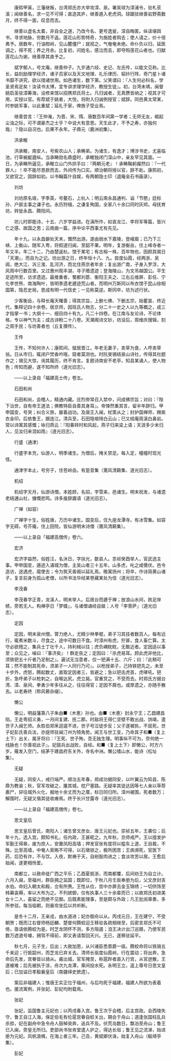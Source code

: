 <!-- { "loadSidebar": true } -->

　　康熙甲寅，三藩继叛，台湾郑氏亦大举攻漳、泉。署吴球为漳浦令，驻札苌溪；闻继善名，求一见不可得；直造其庐，继善遁入老虎洞。球踞驻继善岩野斋数月，终不得一面，叹息而去。

　　继善以虚名太着，非自全之道，乃改今名、更号逸叟，深自晦匿。纵读堪舆书，寻求地脉，穷数月不返。莲花山形势特奇，为施姓者购去；使人请之，价十倍弗予。居数年，行油柑岭，见山麓僵尸；就视之，气奄奄未绝。命仆负以归，延医调之，得不死；养之月余。比复初，问姓名，感泣而去，即夺购莲花山者也。归献莲花山为谢，继善厚其直予之。

　　斌字郁人，号文庵，继善仲子。九岁通六经、史记、左氏传，以能文见称。比长，益刻励理学经济，诸子百家以及天文地理、礼乐律历、韬钤行阵、奇门星卜诸书靡不讲究，欲以措诸世用。如邑诸生，数下第。父笑谓曰：『人生何必科名，学圣贤焉足矣！汝读书太博，宜专讲求理学经济，教授生徒』。初，台湾未靖，闽督姚启圣驻漳筹海，设修来馆以招携郑氏将土。凡归诚者，无真赝皆纳之；视其才可用，实授以官。有荐斌于姚者，大悦，将附入归诚例授官；斌辞。同邑黄太常某，时参姚军事，以此重斌；延礼于家，俾族子受业焉。

　　继善尝言：『王仲淹，为晋、宋、隋、唐数百年间第一学者；无师无友，崛起尘浊之际，可不谓豪杰之士乎？中说大有意思。天生此才，不予之寿，亦独何哉』？隐以自况也。后果不永年。子鼎元（鹿洲初集）。

　　洪承畯

　　洪承畯，南安人，号紫农山人；承畴弟。为诸生，有逸才；博涉书史，尤喜临池，行草蜿蜓遒纵。当承畴勋名鼎盛时，承畯独闭门深山中，亲友罕见其面。一日，为承畴所逼见，承畯立山门外拱手曰：『两朝元老』！承畴鞠躬赧然曰：『一代罪人』！卒不能尽恳款而去，外间传为口实。顺治朝将授以官，辞不赴。康熙初，又欲官之，固辞如初。以书翰篇什自娱，有两朝隐士印（退庵金石书画录）。

　　刘坊

　　刘坊原名琅，字季英，号鳌石，上杭人；明云南永昌通判、谥「节愍」廷标孙、户部主事之谦子也。永历狩缅，之谦复殉国，全家八十余口同时灰烬。母抚育坊，转徙永昌、腾阳间。

　　坊儿时即能诗，十五、六岁学益进。在滇所作，如哀龙江、李将军等篇，皆兴亡之感、故国之思；云南曲一篇，序中论平西事尤有先见。

　　年十九，以永昌僻处天末，慨然出游。遂由弱水下嘉陵，登峨眉；已乃下三峡、上衡山，随军入粤，将假道归闽，至韶不果。明年，复游衡岳，住上峰寺者一年又半。年二十二，乃由楚返杭，馆于某宅；有古榕一株，百年物也，因颜其阁日「天潮」，而自为之记。坊出游之日，终年恒十八、九。尝度仙霞，经两浙、吴阊，绝大江、泝三淮、乱河济，而北住燕京者年余；复出游广南，孑身入罗浮，大风雨中行数百里。又过惠州观丰湖，寻子赡遗迹；登海陵山，为文吊越国公。平生足迹所至，访求遗迹。最推重者，蜀都刘茞、衡阳王夫之、江右丘维屏、彭任、宁化李世熊、南海陶叶，皆明季遗老遯迹荒山者。而明州万斯同以布衣馆于昆山徐相国第，隐忍史局，思成有明一代信史；一见称莫逆。斯同卒，坊为述行状。

　　少客衡岳，与释长庵天曙善；得其宗旨，上删七佛、下删五宗，始瞿昙、终近代，集释记四十余卷。居京师，因班氏人物志，分二十一史之人以九等概之，成三才指掌一书；大纲十一、细目四十有九，凡二十四卷。在江南与友论诗，不论体格，专以神气为主；成古诗盼二十八卷。天潮阁诗文钞，坊没后，周维庆搜辑，刻之周手民；与坊善者也（丘复撰传）。

　　王传

　　王传，不知何许人；康熙间，僦居晋江。年老无妻子，卖草为食，人呼卖草翁。日从市归，辄闭户焚香吟哦，窥者莫测也。时阮旻锡结泉山诗社，传得其社题作之；锡见大惊，询其履历，终不肯言。复题诗南安不老亭，知县某诵人，使人物色；传知而避，遂不知所终（道光旧志）。

　　——以上录自「福建高士传」卷五。

　　石田和尚

　　石田和尚，会稽人，精通内藏。庄烈帝常召入禁中，问成佛宗旨；对曰：『陛下治世，自有帝王道法；佛教特臣自善其身耳』。帝悚然重其言，留半年辞归。甲申国变，号哭；纠合义旅，屡着战功。及唐王入闽，杖策从之；封护国禅师，赐紫衣金印。后依鲁王，据连江。清兵至，石田隐琅琦白云山；巳又结庵周溪白鼻岩。常以诗寓其感慨；咏归燕云：『阳春转时和风起，燕子归来梁上语；天涯多少未归人，见汝归来泪如雨』（道光旧志）。

　　行盛（通津）

　　行盛字本充，仙游人，明季诸生。为僧后，掩关禁足。每入定，幢幢时现光怪。

　　通津字本止，号穷子，住苍岭嵒。有跫音集（莆风清籁集、道光旧志）。

　　机绍

　　机绍字天月，仙游诗僧。本姓顾，名招，字雪来，邑诸生。明末祝发，与诸遗老结逋山社，慷慨悲鸣。诗多廋辞讔语（道光旧志）。

　　广禅（如容）

　　广禅字十生，俗姓唐，万历中诸生。国变后，住九座龙潭寺。有冰雪集。如容字无碍，号芥庵，住上田院。皆仙游明末诗僧（莆风清籁集）。

　　——以上录自「福建高僧传」卷六。

　　宏济

　　宏济字益然，俗姓汪，名沐日，字扶光，歙县人。祟祯癸酉举人，官武选主事。甲申国变，遁迹入浦城为僧，主吴山者三十五年。山多虎，叱之咸慑伏。邑令造访，途遇虎，麾使去；令为筑天香阁以延礼焉。晚寓扬州；将卒，作诗简黄山诸子，复言前身为孤山老僧，以所书法华经某卷藏某处为信（道光旧志）。

　　李茂春

　　李茂春字正青，龙溪人，明末举人。后居台而遯于禅；放浪山水间，跣足岸帻，旁若无人。构禅亭日「梦蝶」，与诸僧诵经自娱；人号「李菩萨」（道光旧志）。

　　定因

　　定因，明末泉州僧。膂力绝人，尤精少林拳棍，弟子习其技者数百人。每有远行，辄煮米数斗，尽食之，途中可数日不食。时漳州有虎，狞甚，食人畜亡算。太守必欲殪之，集兵士丁壮千人，持利械以往；虎负嵎眈眈，无敢近者。定因适以事至；众见之，噪曰：『事济矣』！群走告之；定因曰：『杀虎易耳。顾此虎非他比，须铁钯五十斤者乃足制之』。遍试无当意者，仅一钯满十五、六斤；曰：『此稍可耳；然不能制其死命，须弟子一人同行乃可』。以枪授弟子，己持铁钯先之。未至十步外，虎怒，腾起数丈，直取定因者三，皆避之；急以钯击虎首，虎哮吼。钯折，急呼弟子以枪刺之，自喉达尻，虎立毙。官重赏之，不受而去。时郑氏方据台湾、漳、泉间，拳勇少年多往从之，往往得官；定因不屑也。或厚遗之，亦随手散去。以老寿终（聆风箬杂缀）。

　　懒公

　　懒公，明益藩第八子朱由■〈木悳〉孙也。由■〈木悳〉封永宁王；乙酉建昌陷，王走粤招义勇，一月间复建、抚二郡。时敌将王得仁坚壁不敢出战、饷竭，遣世子入闽乞师。永胜伯郑釆逗遛不进，世子号泣徒步反；父子遂被执，不屈死。世子妃彭氏善兵法，亦提师驻闽汀州为犄角势。闻王与世工变，乃命其子和■〈复上土下〉出关，属牙将曰：『王死、世子殉，吾无独生理。明事纵不可为，奈何绝一线脉也！尔善视此子』。妃鼓兵出战败，自经。和■〈复上土下〉即懒公，时方六岁。薙发入空门，结茅于建昌府东关外，寺名中洲。懒公嗜山水，能诗（松址集）。

　　无疑

　　无疑，同安人，戒行端严。顺治五年春，郑成功据同安，以叶翼云为知县、陈鼎为教谕；秋，官军攻破之，屠其城，枕尸塞路。无疑率其徒达因等七人亲以草荐裹尸，舁往城外火化，掘地十余丈而为之厝，标日同归所。漳州被围，死者数万；解围时，无疑又偕其徒收瘗焉。终于长兴甘露寺（道光旧志）。

　　——以上录自「福建高僧传」卷七。

　　思文皇后

　　思文皇后曾氏，南阳人；诸生曾文彦女、唐王元妃也。崇祯五年，王袭位；后年十九，选入宫。颇知书礼，任内政，王甚昵之。九年秋，京师戒严。王以擅发护军勤王得皋，废为庶人，安置凤阳高墙；押发官张有度将以槛车上道，王自裁，不殊。比至高墙，中奄人索贿不可得，以石墩锁之，极所困苦；王病濒死，官医下药，后恐有诈，不与饮。入夜，默祷于天，自剜股肉进之；食淡攻苦以居。王愈后始闻，遂更相怜爱。

　　南都立，以赦命徙广西之平乐；乙酉夏抵浙，而南都覆，后间劝王为自立计。六月入闽，至福州，群臣拥之监国；既即位，于秋八月壬辰奉册为后，父文彦封吉水伯。命妇入朝太和殿，佥有所赉。王性从俭，宫中亦屏去金玉锦绣；一切供饰至帏幕衾褥，率以大布为之。不列嫔御，仅有执事人三十余辈而已；以故郑氏初进美女十二人，虽留之而绝不见御。后既素能理事，至是颇与外政；凡王批阅章奏，多所参驳。每当临朝，则垂帘坐后以共听断。

　　是冬十二月，王亲戎，由水道进；妃亦御舟以从。丙戌元日，王在建宁，不受朝贺；既而江右督师杨廷麟、楚督何腾蛟迎王移驻各疏相继至，后密言郑氏不可倚，亟请依腾蛟为是。时芝龙阴怀不测，多方阻遏；洎王决计出汀巡赣，乃使军民数万遮道号噱，拥驾不得前，即又表请暂回天兴。无已，遂移驻延平。

　　秋七月，元子生，后出；大赦加恩，从兴诸臣悉晋爵一级。腾蛟命将以铁骑五千来迎；行抵韶州，而芝龙已弃关去。清师长驱度仙霞岭，行在震动；将出奔，急命后先发，宫眷皆以骑从。甫出城，官军掩至，称扈跸者直入行宫，从官迸散，王遂被难；后先被执于涂，舟次九龙潭，乘间投水死。永明王立，遥上尊号日思文皇后；已加谥日孝毅襄皇后（南疆绎史摭遗）。

　　案后非福建人；惟唐王实正位于福州，与后均死于福建，福建人所欲为表着也。援流寓例，并张妃、彭妃均附载焉。

　　张妃

　　张妃，监国鲁主元妃也；以丙戌春入宫。鲁王次于会稽，后主宫政。会西陵失守，鲁王自江入海，保定伯毛有伦扈宫眷自蛟关出，期会于舟山；道逢张国柱乱兵杀掠，妃在副舟中急令舟人鼓棹突奔，追兵不及。伏荒岛数日，飘泊至舟山；鲁王已入闽，旁皇无所归。吏部尚书张肯堂遣人护之，得达长垣；鲁王见之流涕，始进册为元妃。风帆浪楫，在海上者三年。己丑，黄斌卿伏诛，始复入舟山（鲒埼亭集）。

　　彭妃

